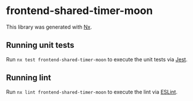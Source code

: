 # frontend-shared-timer-moon

This library was generated with [Nx](https://nx.dev).

## Running unit tests

Run `nx test frontend-shared-timer-moon` to execute the unit tests via [Jest](https://jestjs.io).

## Running lint

Run `nx lint frontend-shared-timer-moon` to execute the lint via [ESLint](https://eslint.org/).
